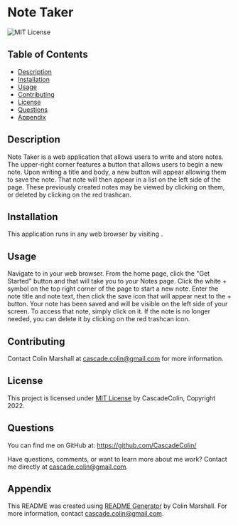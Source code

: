 # Note Taker

![MIT License](https://img.shields.io/badge/License-MIT-brightgreen)

## Table of Contents
  
- [Description](#description)
- [Installation](#installation)
- [Usage](#usage)
- [Contributing](#contributing)
- [License](#license)
- [Questions](#questions)
- [Appendix](#appendix)
  
## Description

Note Taker is a web application that allows users to write and store notes.  The upper-right corner features a button that allows users to begin a new note.  Upon writing a title and body, a new button will appear allowing them to save the note.  That note will then appear in a list on the left side of the page.  These previously created notes may be viewed by clicking on them, or deleted by clicking on the red trashcan.
  
## Installation
  
This application runs in any web browser by visiting <update link>.
  
## Usage
  
Navigate to <update link> in your web browser.  From the home page, click the "Get Started" button and that will take you to your Notes page.  Click the white + symbol on the top right corner of the page to start a new note.  Enter the note title and note text, then click the save icon that will appear next to the + button.  Your note has been saved and will be visible on the left side of your screen.  To access that note, simply click on it.  If the note is no longer needed, you can delete it by clicking on the red trashcan icon.
  
## Contributing
  
Contact Colin Marshall at cascade.colin@gmail.com for more information.
  
  
## License

This project is licensed under [MIT License](https://opensource.org/licenses/MIT) by CascadeColin, Copyright 2022.

## Questions

You can find me on GitHub at:  https://github.com/CascadeColin/

Have questions, comments, or want to learn more about me work?  Contact me directly at cascade.colin@gmail.com.
  
## Appendix

This README was created using [README Generator](https://github.com/CascadeColin/README-Generator) by Colin Marshall.  For more information, contact cascade.colin@gmail.com.